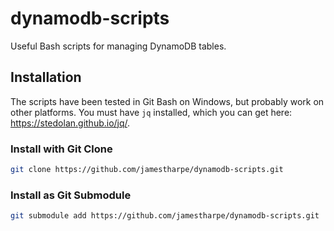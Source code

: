 # dynamodb-scripts

Useful Bash scripts for managing DynamoDB tables.

## Installation

The scripts have been tested in Git Bash on Windows, but probably work on other platforms. You must have `jq` installed, which you can get here: https://stedolan.github.io/jq/.

### Install with Git Clone

```bash
git clone https://github.com/jamestharpe/dynamodb-scripts.git
```

### Install as Git Submodule

```bash
git submodule add https://github.com/jamestharpe/dynamodb-scripts.git
```